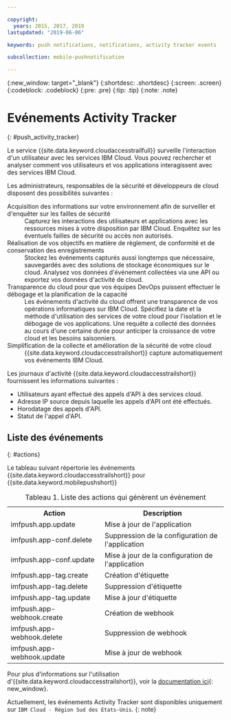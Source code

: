 ```yaml
---

copyright:
  years: 2015, 2017, 2019
lastupdated: "2019-06-06"

keywords: push notifications, notifications, activity tracker events

subcollection: mobile-pushnotification

---
```


{:new_window: target="_blank"}
{:shortdesc: .shortdesc}
{:screen: .screen}
{:codeblock: .codeblock}
{:pre: .pre}
{:tip: .tip}
{:note: .note}

# Evénements Activity Tracker
{: #push_activity_tracker}

Le service {{site.data.keyword.cloudaccesstrailfull}} surveille l'interaction d'un utilisateur avec les services IBM Cloud. Vous pouvez rechercher et analyser comment vos utilisateurs et vos applications interagissent avec des services IBM Cloud.

Les administrateurs, responsables de la sécurité et développeurs de cloud disposent des possibilités suivantes :

<dl>
	<dt>Acquisition des informations sur votre environnement afin de surveiller et d'enquêter sur les failles de sécurité </dt>
	<dd>Capturez les interactions des utilisateurs et applications avec les ressources mises à votre disposition par IBM Cloud. Enquêtez sur les éventuels failles de sécurité ou accès non autorisés.</dd>
	<dt>Réalisation de vos objectifs en matière de règlement, de conformité et de conservation des enregistrements</dt>
	<dd>Stockez les événements capturés aussi longtemps que nécessaire, sauvegardés avec des solutions de stockage économiques sur le cloud. Analysez vos données d'événement collectées via une API ou exportez vos données d'activité de cloud.</dd>
	<dt>Transparence du cloud pour que vos équipes DevOps puissent effectuer le débogage et la planification de la capacité</dt>
	<dd>Les événements d'activité du cloud offrent une transparence de vos opérations informatiques sur IBM Cloud. Spécifiez la date et la méthode d'utilisation des services de votre cloud pour l'isolation et le débogage de vos applications. Une requête a collecté des données au cours d'une certaine durée pour anticiper la croissance de votre cloud et les besoins saisonniers.</dd>
	<dt>Simplification de la collecte et amélioration de la sécurité de votre cloud</dt>
	<dd>{{site.data.keyword.cloudaccesstrailshort}} capture automatiquement vos événements IBM Cloud.</dd>
</dl>


Les journaux d'activité {{site.data.keyword.cloudaccesstrailshort}} fournissent les informations suivantes :

- Utilisateurs ayant effectué des appels d'API à des services cloud.
- Adresse IP source depuis laquelle les appels d'API ont été effectués.
- Horodatage des appels d'API.
- Statut de l'appel d'API.

## Liste des événements
{: #actions}

Le tableau suivant répertorie les événements {{site.data.keyword.cloudaccesstrailshort}} pour {{site.data.keyword.mobilepushshort}}
<table>
  <caption>Tableau 1. Liste des actions qui génèrent un événement</caption>
  <tr>
    <th>Action </th>
	  <th>Description</th>
  <tr>
  <tr>
    <td>imfpush.app.update</td>
	  <td>Mise à jour de l'application</td>
  </tr>
  <tr>
    <td>imfpush.app-conf.delete</td>
	  <td>Suppression de la configuration de l'application</td>
  </tr>
  <tr>
    <td>imfpush.app-conf.update</td>
	  <td>Mise à jour de la configuration de l'application</td>
  </tr>
  <tr>
    <td>imfpush.app-tag.create</td>
	  <td>Création d'étiquette</td>
  </tr>
  <tr>
    <td>imfpush.app-tag.delete</td>
	  <td>Suppression d'étiquette</td>
  </tr>
  <tr>
    <td>imfpush.app-tag.update</td>
	  <td>Mise à jour d'étiquette</td>
  </tr>  
  <tr>
    <td>imfpush.app-webhook.create</td>
	  <td>Création de webhook</td>
  </tr> 
  <tr>
    <td>imfpush.app-webhook.delete</td>
	  <td>Suppression de webhook</td>
  </tr>   
  <tr>
    <td>imfpush.app-webhook.update</td>
	  <td>Mise à jour de webhook</td>
  </tr>   
</table>


Pour plus d'informations sur l'utilisation d'{{site.data.keyword.cloudaccesstrailshort}}, voir la [documentation ici](https://cloud.ibm.com/docs/services/cloud-activity-tracker?topic=cloud-activity-tracker-activity_tracker_ov#activity_tracker_ov){: new_window}.


Actuellement, les événements Activity Tracker sont disponibles uniquement sur `IBM Cloud - Région Sud des Etats-Unis`.
{: note}
